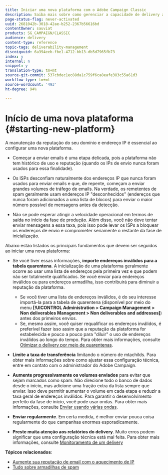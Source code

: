 ```yaml
---
title: Iniciar uma nova plataforma com o Adobe Campaign Classic
description: Saiba mais sobre como gerenciar a capacidade de delivery ao iniciar uma nova plataforma com o Adobe Campaign Classic.
page-status-flag: never-activated
uuid: 2681042b-3018-42ae-b252-2367b56616bd
contentOwner: sauviat
products: SG_CAMPAIGN/CLASSIC
audience: delivery
content-type: reference
topic-tags: deliverability-management
discoiquuid: 6a394eeb-fbe1-4712-bb13-db5d7965fb73
index: y
internal: n
snippet: y
translation-type: tm+mt
source-git-commit: 537cbdec1ec88da1c759f6ca8eafe383c55a61d3
workflow-type: tm+mt
source-wordcount: '493'
ht-degree: 94%

---
```



# Início de uma nova plataforma {#starting-new-platform}

A manutenção da reputação do seu domínio e endereço IP é essencial ao configurar uma nova plataforma.

* Começar a enviar emails é uma etapa delicada, pois a plataforma não tem histórico de uso e reputação (quando os IPs de envio nunca foram usados para essa finalidade).

* Os ISPs desconfiam naturalmente dos endereços IP que nunca foram usados para enviar emails e que, de repente, começam a enviar grandes volumes de tráfego de emails. Na verdade, os remetentes de spam geralmente usam endereços IP &quot;desconhecidos&quot; (endereços que nunca foram adicionados a uma lista de blocos) para enviar o maior número possível de mensagens antes da detecção.

* Não se pode esperar atingir a velocidade operacional em termos de saída no início da fase de produção. Além disso, você não deve tentar enviar mensagens a essa taxa, pois isso pode levar os ISPs a bloquear os endereços de envio e comprometer seriamente o restante da fase de inicialização.

Abaixo estão listados os principais fundamentos que devem ser seguidos ao iniciar uma nova plataforma:

* Se você tiver essas informações, **importe endereços inválidos para a tabela quarentena**.
A inicialização de uma plataforma geralmente ocorre ao usar uma lista de endereços pela primeira vez e que podem não ser totalmente qualificados. Se você enviar para endereços inválidos ou para endereços armadilha, isso contribuirá para diminuir a reputação da plataforma.

   * Se você tiver uma lista de endereços inválidos, é do seu interesse importá-la para a tabela de quarentena (disponível por meio do menu **[!UICONTROL Administration > Campaign Management > Non deliverables Management > Non deliverables and addresses]**) antes dos primeiros envios.
   * Se, mesmo assim, você quiser requalificar os endereços inválidos, é preferível fazer isso assim que a reputação da plataforma for estabelecida e pouco a pouco para &quot;diluir&quot; o uso de endereços inválidos ao longo do tempo.
   Para obter mais informações, consulte [Otimizar o delivery por meio de quarentenas](../../delivery/using/understanding-quarantine-management.md#optimizing-your-delivery-through-quarantines).
* **Limite a taxa de transferência** limitando o número de mtachilds. Para obter mais informações sobre como ajustar essa configuração técnica, entre em contato com o administrador do Adobe Campaign.
* **Aumente progressivamente os volumes enviados** para evitar que sejam marcados como spam. Não direcione todo o banco de dados desde o início, mas adicione uma fração extra da lista sempre que enviar. Isso deve permitir aumentar o volume em cada etapa e reduzir a taxa geral de endereços inválidos. Para garantir o desenvolvimento perfeito da fase de início, você pode usar ondas. Para obter mais informações, consulte [Enviar usando várias ondas](../../delivery/using/steps-sending-the-delivery.md#sending-using-multiple-waves).
* **Enviar regularmente**. Em certa medida, é melhor enviar pouca coisa regularmente do que campanhas enormes esporadicamente.
* **Preste muita atenção aos relatórios do delivery**. Muito erros podem significar que uma configuração técnica está mal feita. Para obter mais informações, consulte [Monitoramento de um delivery](../../delivery/using/monitoring-a-delivery.md)

**Tópicos relacionados**:
* [Aumente sua reputação de email com o aquecimento de IP](https://helpx.adobe.com/campaign/kb/increase-email-rep-ip-warming.html)
* [Tudo sobre armadilhas de spam](https://helpx.adobe.com/campaign/kb/spam-traps.html)